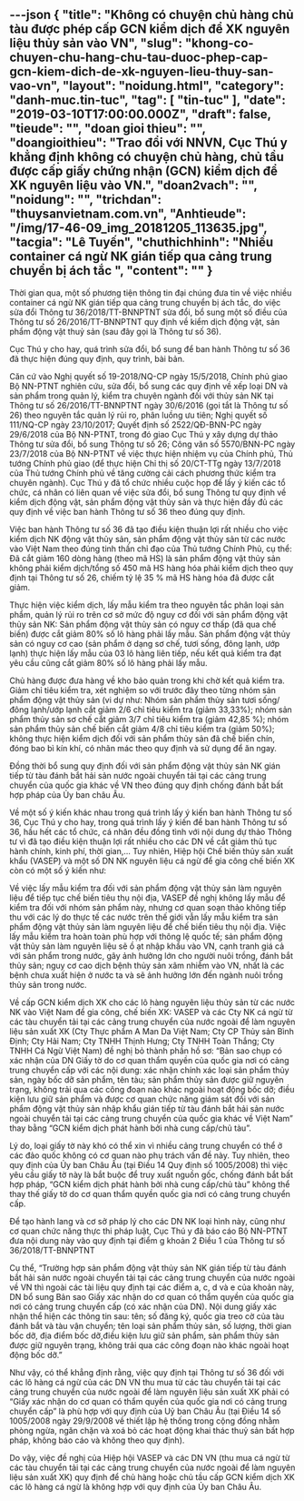 ---json
{
    "title": "Không có chuyện chủ hàng chủ tàu được phép cấp GCN kiểm dịch để XK nguyên liệu thủy sản vào VN",
    "slug": "khong-co-chuyen-chu-hang-chu-tau-duoc-phep-cap-gcn-kiem-dich-de-xk-nguyen-lieu-thuy-san-vao-vn",
    "layout": "noidung.html",
    "category": "danh-muc.tin-tuc",
    "tag": [
        "tin-tuc"
    ],
    "date": "2019-03-10T17:00:00.000Z",
    "draft": false,
    "tieude": "",
    "doan gioi thieu": "",
    "doangioithieu": "Trao đổi với NNVN, Cục Thú y khẳng định không có chuyện chủ hàng, chủ tầu được cấp giấy chứng nhận (GCN) kiểm dịch để XK nguyên liệu vào VN.",
    "doan2vach": "",
    "noidung": "",
    "trichdan": "thuysanvietnam.com.vn",
    "Anhtieude": "/img/17-46-09_img_20181205_113635.jpg",
    "tacgia": "Lê Tuyến",
    "chuthichhinh": "Nhiều container cá ngừ NK gián tiếp qua cảng trung chuyển bị ách tắc ",
    "__content__": ""
}
---
<p>Thời gian qua, một số phương tiện th&ocirc;ng tin đại ch&uacute;ng đưa tin về việc nhiều container c&aacute; ngừ NK gi&aacute;n tiếp qua cảng trung chuyển bị &aacute;ch tắc, do việc sửa đổi Th&ocirc;ng tư 36/2018/TT-BNNPTNT sửa đổi, bổ sung một số điều của Th&ocirc;ng tư số 26/2016/TT-BNNPTNT quy định về kiểm dịch động vật, sản phẩm động vật thuỷ sản (sau đ&acirc;y gọi l&agrave; Th&ocirc;ng tư số 36).&nbsp;</p>

<p>Cục Th&uacute; y cho hay, qu&aacute; tr&igrave;nh sửa đổi, bổ sung để ban h&agrave;nh Th&ocirc;ng tư số 36 đ&atilde; thực hiện đ&uacute;ng quy định, quy tr&igrave;nh, b&agrave;i bản.</p>

<p>Căn cứ v&agrave;o Nghị quyết số 19-2018/NQ-CP ng&agrave;y 15/5/2018, Ch&iacute;nh phủ giao Bộ NN-PTNT&nbsp;nghi&ecirc;n cứu, sửa đổi, bổ sung c&aacute;c quy định về xếp loại DN v&agrave; sản phẩm trong quản l&yacute;, kiểm tra chuy&ecirc;n ng&agrave;nh đối với thủy sản NK tại Th&ocirc;ng tư số&nbsp;26/2016/TT-BNNPTNT&nbsp;ng&agrave;y 30/6/2016 (gọi tắt l&agrave; Th&ocirc;ng tư số 26) theo nguy&ecirc;n tắc quản l&yacute; rủi ro, ph&acirc;n luồng ưu ti&ecirc;n; Nghị quyết số 111/NQ-CP ng&agrave;y 23/10/2017; Quyết định số 2522/QĐ-BNN-PC ng&agrave;y 29/6/2018 của Bộ NN-PTNT, trong đ&oacute; giao Cục Th&uacute; y x&acirc;y dựng dự thảo Th&ocirc;ng tư sửa đổi, bổ sung Th&ocirc;ng tư số 26; C&ocirc;ng văn số 5570/BNN-PC ng&agrave;y 23/7/2018 của Bộ NN-PTNT về việc thực hiện nhiệm vụ của Ch&iacute;nh phủ, Thủ tướng Ch&iacute;nh phủ giao (để thực hiện Chỉ thị số 20/CT-TTg ng&agrave;y 13/7/2018 của Thủ tướng Ch&iacute;nh phủ về tăng cường cải c&aacute;ch phương thức kiểm tra chuy&ecirc;n ng&agrave;nh). Cục Th&uacute; y đ&atilde; tổ chức nhiều cuộc họp để lấy &yacute; kiến c&aacute;c tổ chức, c&aacute; nh&acirc;n c&oacute; li&ecirc;n quan về việc sửa đổi, bổ sung Th&ocirc;ng tư quy định về kiểm dịch động vật, sản phẩm động vật thủy sản v&agrave; thực hiện đầy đủ c&aacute;c quy định về việc ban h&agrave;nh Th&ocirc;ng tư số 36 theo đ&uacute;ng quy định.</p>

<p>Việc ban h&agrave;nh Th&ocirc;ng tư số 36 đ&atilde; tạo điều kiện thuận lợi rất nhiều cho việc kiểm dịch NK động vật thủy sản, sản phẩm động vật thủy sản từ c&aacute;c nước v&agrave;o Việt Nam theo đ&uacute;ng tinh thần chỉ đạo của Thủ tướng Ch&iacute;nh Phủ, cụ thể: Đ&atilde; cắt giảm 160 d&ograve;ng h&agrave;ng (theo m&atilde; HS) l&agrave; sản phẩm động vật thủy sản kh&ocirc;ng phải kiểm dịch/tổng số 450 m&atilde; HS h&agrave;ng h&oacute;a phải kiểm dịch theo quy định tại Th&ocirc;ng tư số 26, chiếm tỷ lệ 35 % m&atilde; HS h&agrave;ng h&oacute;a đ&atilde; được cắt giảm.</p>

<p>Thực hiện việc kiểm dịch, lấy mẫu kiểm tra theo nguy&ecirc;n tắc ph&acirc;n loại sản phẩm, quản l&yacute; rủi ro tr&ecirc;n cơ sở mức độ nguy cơ đối với sản phẩm động vật thủy sản NK: Sản phẩm động vật thủy sản c&oacute; nguy cơ thấp (đ&atilde; qua chế biến) được cắt giảm 80% số l&ocirc; h&agrave;ng phải lấy mẫu. Sản phẩm động vật thủy sản c&oacute; nguy cơ cao (sản phẩm ở dạng sơ chế, tươi sống, đ&ocirc;ng lạnh, ướp lạnh) thực hiện lấy mẫu của 03 l&ocirc; h&agrave;ng li&ecirc;n tiếp, nếu kết quả kiểm tra đạt y&ecirc;u cầu cũng cắt giảm 80% số l&ocirc; h&agrave;ng phải lấy mẫu.</p>

<p>Chủ h&agrave;ng được đưa h&agrave;ng về kho bảo quản trong khi chờ kết quả kiểm tra. Giảm chỉ ti&ecirc;u kiểm tra, x&eacute;t nghiệm so với trước đ&acirc;y theo từng nh&oacute;m sản phẩm động vật thủy sản (vi dự như: Nh&oacute;m sản phẩm thủy sản tươi sống/đ&ocirc;ng lạnh/ướp lạnh cắt giảm 2/6 chỉ ti&ecirc;u kiểm tra (giảm 33,33%); nh&oacute;m sản phẩm thủy sản sơ chế cắt giảm 3/7 chỉ ti&ecirc;u kiểm tra (giảm 42,85 %); nh&oacute;m sản phẩm thủy sản chế biến cắt giảm 4/8 chỉ ti&ecirc;u kiểm tra (giảm 50%); kh&ocirc;ng thực hiện kiểm dịch đối với sản phẩm thủy sản đ&atilde; chế biến ch&iacute;n, đ&oacute;ng bao b&igrave; k&iacute;n kh&iacute;, c&oacute; nh&atilde;n m&aacute;c theo quy định v&agrave; sử dụng để ăn ngay.</p>

<p>Đồng thời bổ sung quy định đối với sản phẩm động vật thủy sản NK gi&aacute;n tiếp từ t&agrave;u đ&aacute;nh bắt hải sản nước ngo&agrave;i chuyển tải tại c&aacute;c cảng trung chuyển của quốc gia kh&aacute;c về VN theo đ&uacute;ng quy định chống đ&aacute;nh bắt bất hợp ph&aacute;p của Ủy ban ch&acirc;u &Acirc;u.</p>

<p>Về một số &yacute; kiến kh&aacute;c nhau trong qu&aacute; tr&igrave;nh lấy &yacute; kiến ban h&agrave;nh Th&ocirc;ng tư số 36, Cục Th&uacute; y cho hay, trong qu&aacute; tr&igrave;nh lấy &yacute; kiến để ban h&agrave;nh Th&ocirc;ng tư số 36, hầu hết c&aacute;c tổ chức, c&aacute; nh&acirc;n đều đồng t&igrave;nh với nội dung dự thảo Th&ocirc;ng tư v&igrave; đ&atilde; tạo điều kiện thuận lợi rất nhiều cho c&aacute;c DN về cắt giảm thủ tục h&agrave;nh ch&iacute;nh, kinh ph&iacute;, thời gian,... Tuy nhi&ecirc;n, Hiệp hội Chế biến thủy sản xuất khẩu (VASEP) v&agrave; một số DN NK nguy&ecirc;n liệu c&aacute; ngừ để gia c&ocirc;ng chế biến XK c&ograve;n c&oacute; một số &yacute; kiến như:</p>

<p>Về việc lấy mẫu kiểm tra đối với sản phẩm động vật thủy sản l&agrave;m nguy&ecirc;n liệu để tiếp tục chế biến ti&ecirc;u thụ nội địa, VASEP đề nghị kh&ocirc;ng lấy mẫu để kiểm tra đối với nh&oacute;m sản phẩm n&agrave;y, nhưng cơ quan soạn thảo kh&ocirc;ng tiếp thu với c&aacute;c l&yacute; do thực tế c&aacute;c nước tr&ecirc;n thế giới vẫn lấy mẫu kiểm tra sản phẩm động vật thủy sản l&agrave;m nguy&ecirc;n liệu để chế biến ti&ecirc;u thụ nội địa. Việc lấy mẫu kiểm tra ho&agrave;n to&agrave;n ph&ugrave; hợp với th&ocirc;ng lệ quốc tế; sản phẩm động vật thủy sản l&agrave;m nguy&ecirc;n liệu sẽ ồ ạt nhập khẩu v&agrave;o VN, cạnh tranh gi&aacute; cả với sản phẩm trong nước, g&acirc;y ảnh hưởng lớn cho người nu&ocirc;i trồng, đ&aacute;nh bắt thủy sản; nguy cơ cao dịch bệnh thủy sản x&acirc;m nhiễm v&agrave;o VN, nhất l&agrave; c&aacute;c bệnh chưa xuất hiện ở nước ta v&agrave; sẽ ảnh hưởng lớn đến ng&agrave;nh nu&ocirc;i trồng thủy sản trong nước.</p>

<p>Về cấp GCN kiểm dịch XK cho c&aacute;c l&ocirc; h&agrave;ng nguy&ecirc;n liệu thủy sản từ c&aacute;c nước NK v&agrave;o Việt Nam để gia c&ocirc;ng, chế biến XK: VASEP v&agrave; c&aacute;c Cty NK c&aacute; ngừ từ c&aacute;c t&agrave;u chuyển tải tại c&aacute;c cảng trung chuyển của nước ngo&agrave;i để l&agrave;m nguy&ecirc;n liệu sản xuất XK (Cty Thực phẩm A Man Da Việt Nam; Cty CP Thủy sản B&igrave;nh Định; Cty Hải Nam; Cty TNHH Thịnh Hưng; Cty TNHH To&agrave;n Thắng; Cty TNHH C&aacute; Ngừ Việt Nam) đề nghị bỏ th&agrave;nh phần hồ sơ: &ldquo;Bản sao chụp c&oacute; x&aacute;c nhận của DN Giấy tờ do cơ quan thẩm quyền của quốc gia nơi c&oacute; cảng trung chuyển cấp với c&aacute;c nội dung: x&aacute;c nhận ch&iacute;nh x&aacute;c loại sản phẩm thủy sản, ng&agrave;y bốc dỡ sản phẩm, t&ecirc;n t&agrave;u; sản phẩm thủy sản được giữ nguy&ecirc;n trạng, kh&ocirc;ng trải qua c&aacute;c c&ocirc;ng đoạn n&agrave;o kh&aacute;c ngo&agrave;i hoạt động bốc dỡ; điều kiện lưu giữ sản phẩm v&agrave; được cơ quan chức năng gi&aacute;m s&aacute;t đối với sản phẩm động vật thủy sản nhập khẩu gi&aacute;n tiếp từ t&agrave;u đ&aacute;nh bắt hải sản nước ngo&agrave;i chuyển tải tại c&aacute;c cảng trung chuyển của quốc gia kh&aacute;c về Việt Nam&rdquo; thay bằng &ldquo;GCN kiểm dịch ph&aacute;t h&agrave;nh bởi nh&agrave; cung cấp/chủ t&agrave;u&rdquo;.</p>

<p>L&yacute; do, loại giấy tờ n&agrave;y kh&oacute; c&oacute; thể xin v&igrave; nhiều cảng trung chuyển c&oacute; thể ở c&aacute;c đảo quốc kh&ocirc;ng c&oacute; cơ quan n&agrave;o phụ tr&aacute;ch vấn đề n&agrave;y. Tuy nhi&ecirc;n, theo quy định của Ủy ban Ch&acirc;u &Acirc;u (tại Điều 14 Quy định số 1005/2008) th&igrave; việc y&ecirc;u cầu giấy tờ n&agrave;y l&agrave; bắt buộc để truy xuất nguồn gốc, chống đ&aacute;nh bắt bất hợp ph&aacute;p, &ldquo;GCN kiểm dịch ph&aacute;t h&agrave;nh bởi nh&agrave; cung cấp/chủ t&agrave;u&rdquo; kh&ocirc;ng thể thay thế giấy tờ do cơ quan thẩm quyền quốc gia nơi c&oacute; cảng trung chuyển cấp.</p>

<p>Để tạo h&agrave;nh lang v&agrave; cơ sở ph&aacute;p l&yacute; cho c&aacute;c DN NK loại h&igrave;nh n&agrave;y, cũng như cơ quan chức năng thực thi ph&aacute;p luật, Cục Th&uacute; y đ&atilde; b&aacute;o c&aacute;o Bộ NN-PTNT đưa nội dung n&agrave;y v&agrave;o quy định tại điểm g khoản 2 Điều 1 của Th&ocirc;ng tư số 36/2018/TT-BNNPTNT</p>

<p>Cụ thể, &ldquo;Trường hợp sản phẩm động vật thủy sản NK gi&aacute;n tiếp từ t&agrave;u đ&aacute;nh bắt hải sản nước ngo&agrave;i chuyển tải tại c&aacute;c cảng trung chuyển của nước ngo&agrave;i về VN th&igrave; ngo&agrave;i c&aacute;c t&agrave;i liệu quy định tại c&aacute;c điểm a, c, d v&agrave; e của khoản n&agrave;y, DN bổ sung Bản sao Giấy x&aacute;c nhận do cơ quan c&oacute; thẩm quyền của quốc gia nơi c&oacute; cảng trung chuyển cấp (c&oacute; x&aacute;c nhận của DN). Nội dung giấy x&aacute;c nhận thể hiện c&aacute;c th&ocirc;ng tin sau: t&ecirc;n; số đăng k&yacute;, quốc gia treo cờ của t&agrave;u đ&aacute;nh bắt v&agrave; t&agrave;u vận chuyển; t&ecirc;n loại sản phẩm thủy sản, số lượng, thời gian bốc dỡ, địa điểm bốc dỡ,điều kiện lưu giữ sản phẩm, sản phẩm thủy sản được giữ nguy&ecirc;n trạng, kh&ocirc;ng trải qua c&aacute;c c&ocirc;ng đoạn n&agrave;o kh&aacute;c ngo&agrave;i hoạt động bốc dỡ.&rdquo;</p>

<p>Như vậy, c&oacute; thể khẳng định rằng, việc quy định tại Th&ocirc;ng tư số 36 đối với c&aacute;c l&ocirc; h&agrave;ng c&aacute; ngừ của c&aacute;c DN VN thu mua từ c&aacute;c t&agrave;u chuyển tải tại c&aacute;c cảng trung chuyển của nước ngo&agrave;i để l&agrave;m nguy&ecirc;n liệu sản xuất XK phải c&oacute; &ldquo;Giấy x&aacute;c nhận do cơ quan c&oacute; thẩm quyền của quốc gia nơi c&oacute; cảng trung chuyển cấp&rdquo; l&agrave; ph&ugrave; hợp với quy định của Uỷ ban Ch&acirc;u &Acirc;u (tại Điều 14 số 1005/2008 ng&agrave;y 29/9/2008 về thiết lập hệ thống trong cộng đồng nhằm ph&ograve;ng ngừa, ngăn chặn v&agrave; xo&aacute; bỏ c&aacute;c hoạt động khai th&aacute;c thuỷ sản bất hợp ph&aacute;p, kh&ocirc;ng b&aacute;o c&aacute;o v&agrave; kh&ocirc;ng theo quy định).</p>

<p>Do vậy, việc đề nghị của Hiệp hội VASEP v&agrave; c&aacute;c DN VN (thu mua c&aacute; ngừ từ c&aacute;c t&agrave;u chuyển tải tại c&aacute;c cảng trung chuyển của nước ngo&agrave;i để l&agrave;m nguy&ecirc;n liệu sản xuất XK) quy định để chủ h&agrave;ng hoặc chủ tầu cấp GCN kiểm dịch XK c&aacute;c l&ocirc; h&agrave;ng c&aacute; ngừ l&agrave; kh&ocirc;ng hợp với quy định của Ủy ban Ch&acirc;u &Acirc;u.</p>

